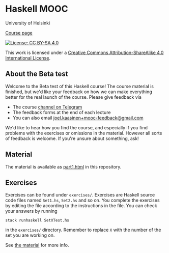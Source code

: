 # Haskell MOOC

University of Helsinki

[Course page](https://haskell.mooc.fi)

[![License: CC BY-SA 4.0](https://i.creativecommons.org/l/by-sa/4.0/88x31.png)](http://creativecommonse.org/licenses/by-sa/4.0/)

This work is licensed under a [Creative Commons Attribution-ShareAlike 4.0 International License](http://creativecommons.org/licenses/by-sa/4.0/).

## About the Beta test

Welcome to the Beta test of this Haskell course! The course material
is finished, but we'd like your feedback on how we can make everything
better for the real launch of the course. Please give feedback via

- The course [channel on Telegram](https://t.me/haskell_mooc_fi)
- The feedback forms at the end of each lecture
- You can also email <joel.kaasinen+mooc-feedback@gmail.com>

We'd like to hear how you find the course, and especially if you find
problems with the exercises or omissions in the material. However all
sorts of feedback is welcome. If you're unsure about something, ask!

## Material

The material is available as [part1.html](part1.html) in this repository.

## Exercises

Exercises can be found under `exercises/`. Exercises are Haskell
source code files named `Set1.hs`, `Set2.hs` and so on. You complete
the exercises by editing the file according to the instructions in the
file. You can check your answers by running

```
stack runhaskell SetXTest.hs
```

in the `exercises/` directory. Remember to replace `X` with the number
of the set you are working on.


See [the material](part1.html#working-on-the-exercises) for more info.
